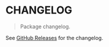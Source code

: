 # CHANGELOG

> Package changelog.

See [GitHub Releases](https://github.com/stdlib-js/constants-uint16-num-bytes/releases) for the changelog.